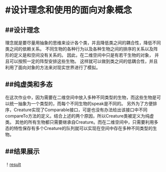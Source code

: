 #设计理念和使用的面向对象概念
=====

##设计理念
-------
理念就是要尽量用抽象的思维来设计各个类，并且降低类之间的耦合性，降低不同类之间的依赖关系。
不同生物的各种行为以及各种生物之间的排序的关系以及阵形的定义是和空间没有关系的。
因此，在二维空间中只是有若干生物的对象，
并且可以按照一定的阵型安排这些生物。
这样就可以做到类之间的低耦合性，并且利用了面向对象的方法来对现实世界进行了模拟。

##纯虚类和多态
------
在这次作业中，因为需要在二维空间中放入多种不同类型的生物，而这些生物是可以统一抽象为一个类型的，而每个不同生物的speak是不同的。
另外为了方便排序，Creature实现了Comparable接口，可是也没有办法给出该接口中不同compareTo方法的定义。结合上述的两个原因，所以Creature类被定义为纯虚类。
其他的所有生物都只需要继承自Creature。而在二维空间中，只需要利用多态的特性保存有多个Creature的队列就可以实现在空间中存在多种不同类型的生物。

##结果展示
-------
！[result](https://github.com/njuzh/java-2017f-homework/blob/master/20171010/%E5%91%A8%E8%88%AA-141220160/Result.png)


